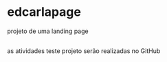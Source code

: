 # edcarlapage
projeto de uma landing page

## 
as atividades teste projeto serão realizadas no GitHub
